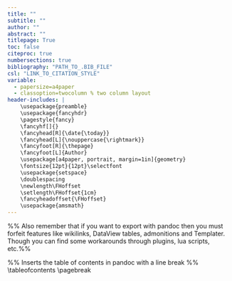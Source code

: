 ```yaml
---
title: ""
subtitle: ""
author: ""
abstract: ""
titlepage: True
toc: false
citeproc: true
numbersections: true
bibliography: "PATH_TO_.BIB_FILE"
csl: "LINK_TO_CITATION_STYLE"
variable: 
  - papersize=a4paper
  - classoption=twocolumn % two column layout
header-includes: |
	\usepackage{preamble} 
    \usepackage{fancyhdr}
    \pagestyle{fancy}
    \fancyhf[]{}
    \fancyhead[R]{\date{\today}}
    \fancyhead[L]{\nouppercase{\rightmark}}
    \fancyfoot[R]{\thepage}
    \fancyfoot[L]{Author}
    \usepackage[a4paper, portrait, margin=1in]{geometry}
    \fontsize{12pt}{12pt}\selectfont
    \usepackage{setspace}
    \doublespacing
    \newlength\FHoffset
	\setlength\FHoffset{1cm}
	\fancyheadoffset{\FHoffset}
	\usepackage{amsmath}
---
```

%% Also remember that if you want to export with pandoc then you must forfeit features like wikilinks, DataView tables, admonitions and Templater. Though you can find some workarounds through plugins, lua scripts, etc.%%

%% Inserts the table of contents in pandoc with a line break %%
\tableofcontents
\pagebreak